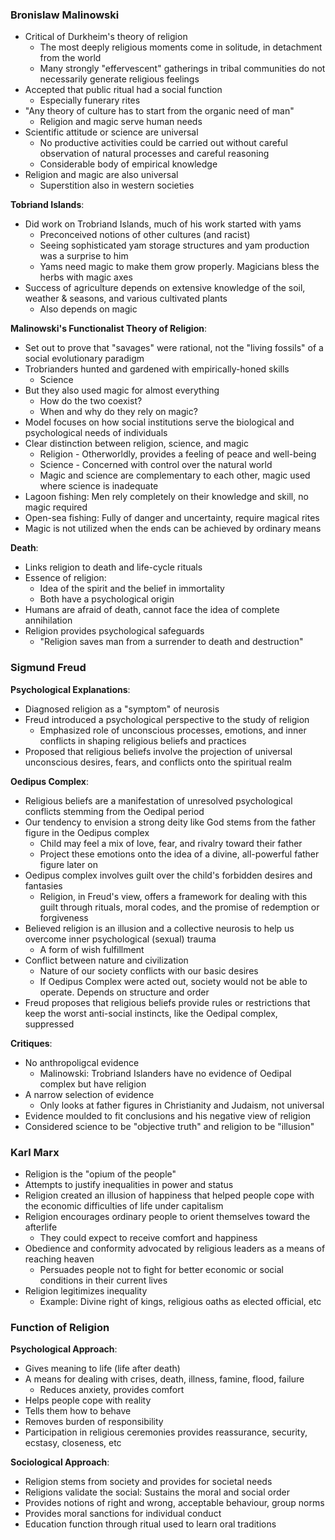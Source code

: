### Bronislaw Malinowski
 - Critical of Durkheim's theory of religion
	 - The most deeply religious moments come in solitude, in detachment from the world
	 - Many strongly "effervescent" gatherings in tribal communities do not necessarily generate religious feelings
 - Accepted that public ritual had a social function
	 - Especially funerary rites
 - "Any theory of culture has to start from the organic need of man"
	 - Religion and magic serve human needs
 - Scientific attitude or science are universal
	 - No productive activities could be carried out without careful observation of natural processes and careful reasoning
	 - Considerable body of empirical knowledge
 - Religion and magic are also universal
	 - Superstition also in western societies

**Tobriand Islands**:
 - Did work on Trobriand Islands, much of his work started with yams
	 - Preconceived notions of other cultures (and racist)
	 - Seeing sophisticated yam storage structures and yam production was a surprise to him
	 - Yams need magic to make them grow properly. Magicians bless the herbs with magic axes
 - Success of agriculture depends on extensive knowledge of the soil, weather & seasons, and various cultivated plants
	 - Also depends on magic

**Malinowski's Functionalist Theory of Religion**:
 - Set out to prove that "savages" were rational, not the "living fossils" of a social evolutionary paradigm
 - Trobrianders hunted and gardened with empirically-honed skills
	 - Science
 - But they also used magic for almost everything
	 - How do the two coexist?
	 - When and why do they rely on magic?
 - Model focuses on how social institutions serve the biological and psychological needs of individuals
 - Clear distinction between religion, science, and magic
	 - Religion - Otherworldly, provides a feeling of peace and well-being
	 - Science - Concerned with control over the natural world
	 - Magic and science are complementary to each other, magic used where science is inadequate
 - Lagoon fishing: Men rely completely on their knowledge and skill, no magic required
 - Open-sea fishing: Fully of danger and uncertainty, require magical rites
 - Magic is not utilized when the ends can be achieved by ordinary means

**Death**:
 - Links religion to death and life-cycle rituals
 - Essence of religion:
	 - Idea of the spirit and the belief in immortality
	 - Both have a psychological origin
 - Humans are afraid of death, cannot face the idea of complete annihilation
 - Religion provides psychological safeguards
	 - "Religion saves man from a surrender to death and destruction"

### Sigmund Freud
**Psychological Explanations**:
 - Diagnosed religion as a "symptom" of neurosis
 - Freud introduced a psychological perspective to the study of religion
	 - Emphasized role of unconscious processes, emotions, and inner conflicts in shaping religious beliefs and practices
 - Proposed that religious beliefs involve the projection of universal unconscious desires, fears, and conflicts onto the spiritual realm

**Oedipus Complex**:
 - Religious beliefs are a manifestation of unresolved psychological conflicts stemming from the Oedipal period
 - Our tendency to envision a strong deity like God stems from the father figure in the Oedipus complex
	 - Child may feel a mix of love, fear, and rivalry toward their father
	 - Project these emotions onto the idea of a divine, all-powerful father figure later on
 - Oedipus complex involves guilt over the child's forbidden desires and fantasies
	 - Religion, in Freud's view, offers a framework for dealing with this guilt through rituals, moral codes, and the promise of redemption or forgiveness
 - Believed religion is an illusion and a collective neurosis to help us overcome inner psychological (sexual) trauma
	 - A form of wish fulfillment
 - Conflict between nature and civilization
	 - Nature of our society conflicts with our basic desires
	 - If Oedipus Complex were acted out, society would not be able to operate. Depends on structure and order
 - Freud proposes that religious beliefs provide rules or restrictions that keep the worst anti-social instincts, like the Oedipal complex, suppressed

**Critiques**:
 - No anthropoligcal evidence
	 - Malinowski: Trobriand Islanders have no evidence of Oedipal complex but have religion
 - A narrow selection of evidence
	 - Only looks at father figures in Christianity and Judaism, not universal
 - Evidence moulded to fit conclusions and his negative view of religion
 - Considered science to be "objective truth" and religion to be "illusion"

### Karl Marx
 - Religion is the "opium of the people"
 - Attempts to justify inequalities in power and status
 - Religion created an illusion of happiness that helped people cope with the economic difficulties of life under capitalism
 - Religion encourages ordinary people to orient themselves toward the afterlife
	 - They could expect to receive comfort and happiness
 - Obedience and conformity advocated by religious leaders as a means of reaching heaven
	 - Persuades people not to fight for better economic or social conditions in their current lives
 - Religion legitimizes inequality
	 - Example: Divine right of kings, religious oaths as elected official, etc

### Function of Religion
**Psychological Approach**:
 - Gives meaning to life (life after death)
 - A means for dealing with crises, death, illness, famine, flood, failure
	 - Reduces anxiety, provides comfort
 - Helps people cope with reality
 - Tells them how to behave
 - Removes burden of responsibility
 - Participation in religious ceremonies provides reassurance, security, ecstasy, closeness, etc

**Sociological Approach**:
 - Religion stems from society and provides for societal needs
 - Religions validate the social: Sustains the moral and social order
 - Provides notions of right and wrong, acceptable behaviour, group norms
 - Provides moral sanctions for individual conduct
 - Education function through ritual used to learn oral traditions

